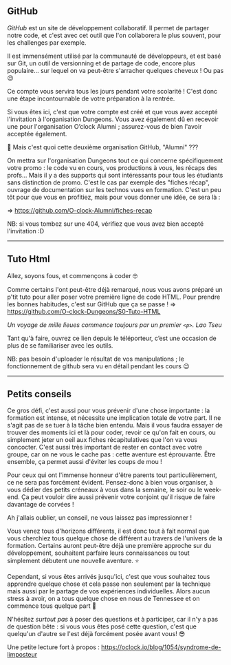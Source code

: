 ## GitHub

*GitHub* est un site de développement collaboratif. Il permet de partager notre code, et c'est avec cet outil que l'on collaborera le plus souvent, pour les challenges par exemple.

Il est immensément utilisé par la communauté de développeurs, et est basé sur Git, un outil de versionning et de partage de code, encore plus populaire... sur lequel on va peut-être s'arracher quelques cheveux ! Ou pas 😉

Ce compte vous servira tous les jours pendant votre scolarité ! C'est donc une étape incontournable de votre préparation à la rentrée.

Si vous êtes ici, c'est que votre compte est créé et que vous avez accepté l'invitation à l'organisation Dungeons. Vous avez également dû en recevoir une pour l'organisation O’clock Alumni ; assurez-vous de bien l'avoir acceptée également.

:thinking: Mais c'est quoi cette deuxième organisation GitHub, "Alumni" ???

On mettra sur l'organisation Dungeons tout ce qui concerne spécifiquement votre promo : le code vu en cours, vos productions à vous, les récaps des profs... Mais il y a des supports qui sont intéressants pour tous les étudiants sans distinction de promo. C'est le cas par exemple des "fiches récap", ouvrage de documentation sur les technos vues en formation. C'est un peu tôt pour que vous en profitiez, mais pour vous donner une idée, ce sera là :

=> https://github.com/O-clock-Alumni/fiches-recap

NB: si vous tombez sur une 404, vérifiez que vous avez bien accepté l'invitation :D


-------------------

## Tuto Html

Allez, soyons fous, et commençons à coder :nerd_face:

Comme certains l'ont peut-être déjà remarqué, nous vous avons préparé un p'tit tuto pour aller poser votre première ligne de code HTML.
Pour prendre les bonnes habitudes, c'est sur GitHub que ça se passe !
=> https://github.com/O-clock-Dungeons/S0-Tuto-HTML

_Un voyage de mille lieues commence toujours par un premier `<p>`._
_Lao Tseu_

Tant qu'à faire, ouvrez ce lien depuis le téléporteur, c’est une occasion de plus de se familiariser avec les outils.

NB: pas besoin d'uploader le résultat de vos manipulations ; le fonctionnement de github sera vu en détail pendant les cours :wink:

---

## Petits conseils

Ce gros défi, c'est aussi pour vous prévenir d'une chose importante : la formation est intense, et nécessite une implication totale de votre part. Il ne s'agit pas de se tuer à la tâche bien entendu. Mais il vous faudra essayer de trouver des moments ici et là pour coder, revoir ce qu'on fait en cours, ou simplement jeter un oeil aux fiches récapitulatives que l'on va vous concocter. C'est aussi très important de rester en contact avec votre groupe, car on ne vous le cache pas : cette aventure est éprouvante. Être ensemble, ça permet aussi d'éviter les coups de mou !

Pour ceux qui ont l'immense honneur d'être parents tout particulièrement, ce ne sera pas forcément évident. Pensez-donc à bien vous organiser, à vous dédier des petits créneaux à vous dans la semaine, le soir ou le week-end. Ça peut vouloir dire aussi prévenir votre conjoint qu'il risque de faire davantage de corvées !

Ah j'allais oublier, un conseil, ne vous laissez pas impressionner !

Vous venez tous d'horizons différents, il est donc tout à fait normal que vous cherchiez tous quelque chose de différent au travers de l'univers de la formation.
Certains auront peut-être déjà une première approche sur du développement, souhaitent parfaire leurs connaissances ou tout simplement débutent une nouvelle aventure. :star:

Cependant, si vous êtes arrivés jusqu'ici, c'est que vous souhaitez tous apprendre quelque chose et cela passe non seulement par la technique mais aussi par le partage de vos expériences individuelles. Alors aucun stress à avoir, on a tous quelque chose en nous de Tennessee et on commence tous quelque part :muscle:

N'hésitez *surtout pas* à poser des questions et à participer, car il n'y a pas de question bête : si vous vous êtes posé cette question, c'est que quelqu'un d'autre se l'est déjà forcément posée avant vous! :sunglasses:

Une petite lecture fort à propos : https://oclock.io/blog/1054/syndrome-de-limposteur
